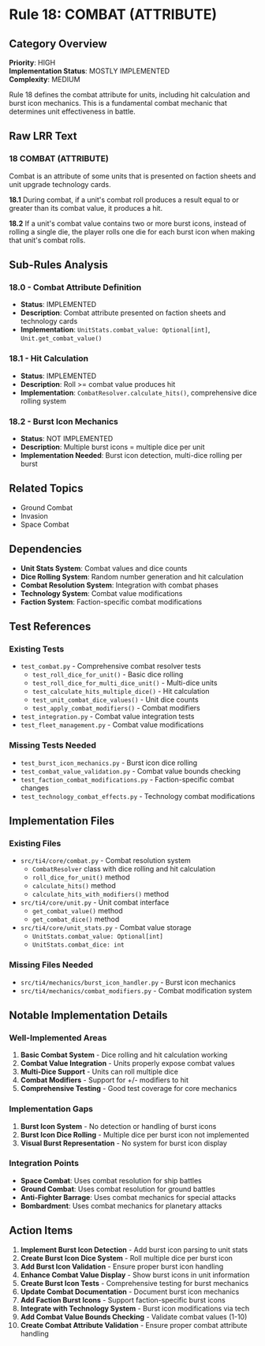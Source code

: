 # Rule 18: COMBAT (ATTRIBUTE)

## Category Overview
**Priority**: HIGH  
**Implementation Status**: MOSTLY IMPLEMENTED  
**Complexity**: MEDIUM  

Rule 18 defines the combat attribute for units, including hit calculation and burst icon mechanics. This is a fundamental combat mechanic that determines unit effectiveness in battle.

## Raw LRR Text

### 18 COMBAT (ATTRIBUTE)
Combat is an attribute of some units that is presented on faction sheets and unit upgrade technology cards.

**18.1** During combat, if a unit's combat roll produces a result equal to or greater than its combat value, it produces a hit.

**18.2** If a unit's combat value contains two or more burst icons, instead of rolling a single die, the player rolls one die for each burst icon when making that unit's combat rolls.

## Sub-Rules Analysis

### 18.0 - Combat Attribute Definition
- **Status**: IMPLEMENTED
- **Description**: Combat attribute presented on faction sheets and technology cards
- **Implementation**: `UnitStats.combat_value: Optional[int]`, `Unit.get_combat_value()`

### 18.1 - Hit Calculation
- **Status**: IMPLEMENTED
- **Description**: Roll >= combat value produces hit
- **Implementation**: `CombatResolver.calculate_hits()`, comprehensive dice rolling system

### 18.2 - Burst Icon Mechanics
- **Status**: NOT IMPLEMENTED
- **Description**: Multiple burst icons = multiple dice per unit
- **Implementation Needed**: Burst icon detection, multi-dice rolling per burst

## Related Topics
- Ground Combat
- Invasion
- Space Combat

## Dependencies
- **Unit Stats System**: Combat values and dice counts
- **Dice Rolling System**: Random number generation and hit calculation
- **Combat Resolution System**: Integration with combat phases
- **Technology System**: Combat value modifications
- **Faction System**: Faction-specific combat modifications

## Test References

### Existing Tests
- `test_combat.py` - Comprehensive combat resolver tests
  - `test_roll_dice_for_unit()` - Basic dice rolling
  - `test_roll_dice_for_multi_dice_unit()` - Multi-dice units
  - `test_calculate_hits_multiple_dice()` - Hit calculation
  - `test_unit_combat_dice_values()` - Unit dice counts
  - `test_apply_combat_modifiers()` - Combat modifiers
- `test_integration.py` - Combat value integration tests
- `test_fleet_management.py` - Combat value modifications

### Missing Tests Needed
- `test_burst_icon_mechanics.py` - Burst icon dice rolling
- `test_combat_value_validation.py` - Combat value bounds checking
- `test_faction_combat_modifications.py` - Faction-specific combat changes
- `test_technology_combat_effects.py` - Technology combat modifications

## Implementation Files

### Existing Files
- `src/ti4/core/combat.py` - Combat resolution system
  - `CombatResolver` class with dice rolling and hit calculation
  - `roll_dice_for_unit()` method
  - `calculate_hits()` method
  - `calculate_hits_with_modifiers()` method
- `src/ti4/core/unit.py` - Unit combat interface
  - `get_combat_value()` method
  - `get_combat_dice()` method
- `src/ti4/core/unit_stats.py` - Combat value storage
  - `UnitStats.combat_value: Optional[int]`
  - `UnitStats.combat_dice: int`

### Missing Files Needed
- `src/ti4/mechanics/burst_icon_handler.py` - Burst icon mechanics
- `src/ti4/mechanics/combat_modifiers.py` - Combat modification system

## Notable Implementation Details

### Well-Implemented Areas
1. **Basic Combat System** - Dice rolling and hit calculation working
2. **Combat Value Integration** - Units properly expose combat values
3. **Multi-Dice Support** - Units can roll multiple dice
4. **Combat Modifiers** - Support for +/- modifiers to hit
5. **Comprehensive Testing** - Good test coverage for core mechanics

### Implementation Gaps
1. **Burst Icon System** - No detection or handling of burst icons
2. **Burst Icon Dice Rolling** - Multiple dice per burst icon not implemented
3. **Visual Burst Representation** - No system for burst icon display

### Integration Points
- **Space Combat**: Uses combat resolution for ship battles
- **Ground Combat**: Uses combat resolution for ground battles
- **Anti-Fighter Barrage**: Uses combat mechanics for special attacks
- **Bombardment**: Uses combat mechanics for planetary attacks

## Action Items

1. **Implement Burst Icon Detection** - Add burst icon parsing to unit stats
2. **Create Burst Icon Dice System** - Roll multiple dice per burst icon
3. **Add Burst Icon Validation** - Ensure proper burst icon handling
4. **Enhance Combat Value Display** - Show burst icons in unit information
5. **Create Burst Icon Tests** - Comprehensive testing for burst mechanics
6. **Update Combat Documentation** - Document burst icon mechanics
7. **Add Faction Burst Icons** - Support faction-specific burst icons
8. **Integrate with Technology System** - Burst icon modifications via tech
9. **Add Combat Value Bounds Checking** - Validate combat values (1-10)
10. **Create Combat Attribute Validation** - Ensure proper combat attribute handling